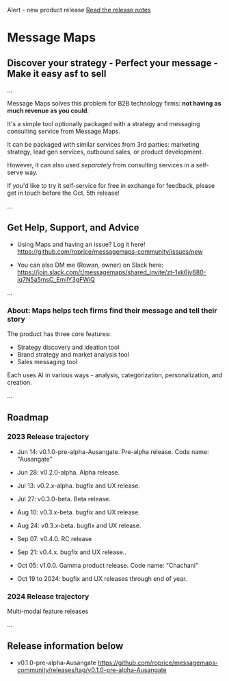 Alert - new product release [Read the release notes](https://github.com/roprice/messagemaps-community/releases/tag/v0.1.0-pre-alpha-Ausangate)


# Message Maps 
## Discover your strategy - Perfect your message - Make it easy asf to sell

...

Message Maps solves this problem for B2B technology firms: **not having as much revenue as you could**.

It's a simple tool optionally packaged with a strategy and messaging consulting service from Message Maps. 

It can be packaged with similar services from 3rd parties: marketing strategy, lead gen services, outbound sales, or product development.

However, it can also used _separately_ from consulting services in a self-serve way. 

If *you*'d like to try it self-service for free in exchange for feedback, please get in touch before the Oct. 5th release!

...

## Get Help, Support, and Advice

- Using Maps and having an issue? Log it here! https://github.com/roprice/messagemaps-community/issues/new

- You can also DM me (Rowan, owner) on Slack here: https://join.slack.com/t/messagemaps/shared_invite/zt-1xk6jv680-jq7N5a5msC_EmilY3gFWiQ

...

### About: Maps helps tech firms find their message and tell their story

The product has three core features:
- Strategy discovery and ideation tool
- Brand strategy and market analysis tool
- Sales messaging tool

Each uses AI in various ways - analysis, categorization, personalization, and creation.

...

## Roadmap

### 2023 Release trajectory
- Jun 14: v0.1.0-pre-alpha-Ausangate. Pre-alpha release. Code name: "Ausangate"
- Jun 28: v0.2.0-alpha. Alpha release. 
- Jul 13: v0.2.x-alpha. bugfix and UX release.
- Jul 27: v0.3.0-beta. Beta release. 
- Aug 10: v0.3.x-beta. bugfix and UX release.
- Aug 24: v0.3.x-beta. bugfix and UX release.
- Sep 07: v0.4.0. RC release
- Sep 21: v0.4.x. bugfix and UX release..
- Oct 05: v1.0.0. Gamma product release. Code name: "Chachani"

- Oct 19 to 2024: bugfix and UX releases through end of year.


### 2024 Release trajectory

Multi-modal feature releases

...

## Release information below

-  v0.1.0-pre-alpha-Ausangate https://github.com/roprice/messagemaps-community/releases/tag/v0.1.0-pre-alpha-Ausangate






